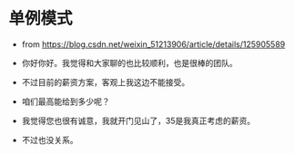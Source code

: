 # 单例模式

- from https://blog.csdn.net/weixin_51213906/article/details/125905589


- 你好你好。我觉得和大家聊的也比较顺利，也是很棒的团队。
- 不过目前的薪资方案，客观上我这边不能接受。
- 咱们最高能给到多少呢？
- 我觉得您也很有诚意，我就开门见山了，35是我真正考虑的薪资。
- 不过也没关系。